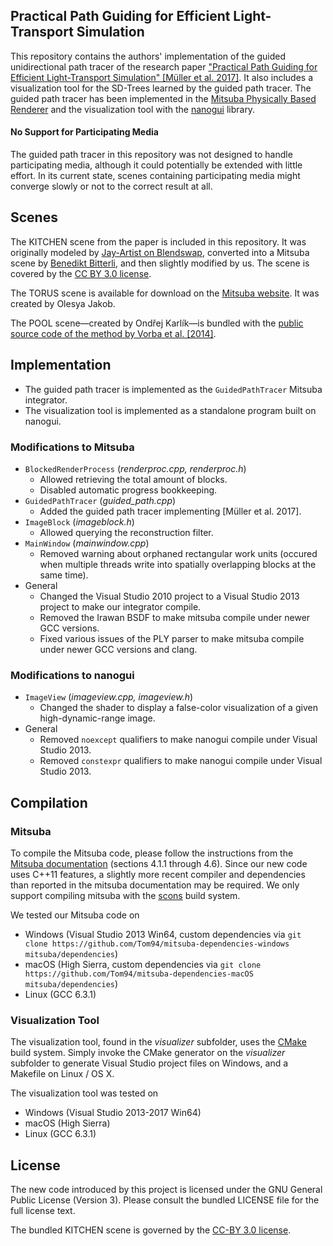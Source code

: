 ## Practical Path Guiding for Efficient Light-Transport Simulation

This repository contains the authors' implementation of the guided unidirectional path tracer of the research paper ["Practical Path Guiding for Efficient Light-Transport Simulation" [Müller et al. 2017]](https://tom94.net). It also includes a visualization tool for the SD-Trees learned by the guided path tracer. The guided path tracer has been implemented in the [Mitsuba Physically Based Renderer](http://mitsuba-renderer.org) and the visualization tool with the [nanogui](https://github.com/wjakob/nanogui) library.

#### No Support for Participating Media

The guided path tracer in this repository was not designed to handle participating media, although it could potentially be extended with little effort. In its current state, scenes containing participating media might converge slowly or not to the correct result at all.

## Scenes

The KITCHEN scene from the paper is included in this repository. It was originally modeled by [Jay-Artist on Blendswap](http://www.blendswap.com/user/Jay-Artist), converted into a Mitsuba scene by [Benedikt Bitterli](https://benedikt-bitterli.me/resources/), and then slightly modified by us. The scene is covered by the [CC BY 3.0 license](https://creativecommons.org/licenses/by/3.0/).

The TORUS scene is available for download on the [Mitsuba website](http://mitsuba-renderer.org/download.html). It was created by Olesya Jakob.

The POOL scene—created by Ondřej Karlík—is bundled with the [public source code of the method by Vorba et al. [2014]](http://cgg.mff.cuni.cz/~jirka/papers/2014/olpm/index.htm).

## Implementation

- The guided path tracer is implemented as the `GuidedPathTracer` Mitsuba integrator.
- The visualization tool is implemented as a standalone program built on nanogui.

### Modifications to Mitsuba

- `BlockedRenderProcess` (*renderproc.cpp, renderproc.h*)
  - Allowed retrieving the total amount of blocks.
  - Disabled automatic progress bookkeeping.
- `GuidedPathTracer` (*guided_path.cpp*)
  - Added the guided path tracer implementing [Müller et al. 2017].
- `ImageBlock` (*imageblock.h*)
  - Allowed querying the reconstruction filter.
- `MainWindow` (*mainwindow.cpp*)
  - Removed warning about orphaned rectangular work units (occured when multiple threads write into spatially overlapping blocks at the same time).
- General
  - Changed the Visual Studio 2010 project to a Visual Studio 2013 project to make our integrator compile.
  - Removed the Irawan BSDF to make mitsuba compile under newer GCC versions.
  - Fixed various issues of the PLY parser to make mitsuba compile under newer GCC versions and clang.

### Modifications to nanogui

- `ImageView` (*imageview.cpp, imageview.h*)
  - Changed the shader to display a false-color visualization of a given high-dynamic-range image.
- General
  - Removed `noexcept` qualifiers to make nanogui compile under Visual Studio 2013.
  - Removed `constexpr` qualifiers to make nanogui compile under Visual Studio 2013.

## Compilation

### Mitsuba

To compile the Mitsuba code, please follow the instructions from the [Mitsuba documentation](http://mitsuba-renderer.org/docs.html) (sections 4.1.1 through 4.6). Since our new code uses C++11 features, a slightly more recent compiler and dependencies than reported in the mitsuba documentation may be required. We only support compiling mitsuba with the [scons](https://www.scons.org) build system.

We tested our Mitsuba code on
- Windows (Visual Studio 2013 Win64, custom dependencies via `git clone https://github.com/Tom94/mitsuba-dependencies-windows mitsuba/dependencies`)
- macOS (High Sierra, custom dependencies via `git clone https://github.com/Tom94/mitsuba-dependencies-macOS mitsuba/dependencies`)
- Linux (GCC 6.3.1)

### Visualization Tool

The visualization tool, found in the *visualizer* subfolder, uses the [CMake](https://cmake.org/) build system. Simply invoke the CMake generator on the *visualizer* subfolder to generate Visual Studio project files on Windows, and a Makefile on Linux / OS X.

The visualization tool was tested on
- Windows (Visual Studio 2013-2017 Win64)
- macOS (High Sierra)
- Linux (GCC 6.3.1)

## License

The new code introduced by this project is licensed under the GNU General Public License (Version 3). Please consult the bundled LICENSE file for the full license text.

The bundled KITCHEN scene is governed by the [CC-BY 3.0 license](https://creativecommons.org/licenses/by/3.0/).
